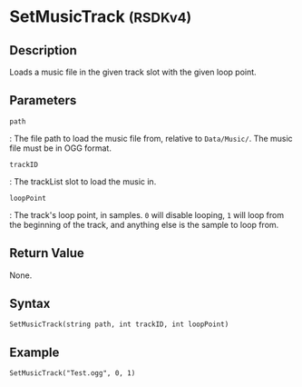 # SetMusicTrack <small>(RSDKv4)</small>

## Description
Loads a music file in the given track slot with the given loop point.

## Parameters
`path`

:   The file path to load the music file from, relative to `Data/Music/`. The music file must be in OGG format.

`trackID`

:   The trackList slot to load the music in.

`loopPoint`

:   The track's loop point, in samples. `0` will disable looping, `1` will loop from the beginning of the track, and anything else is the sample to loop from.

## Return Value
None.

## Syntax
```
SetMusicTrack(string path, int trackID, int loopPoint)
```

## Example
```
SetMusicTrack("Test.ogg", 0, 1)
```